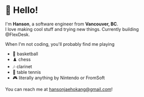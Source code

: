 # 👋 Hello!

I'm **Hanson**, a software engineer from **Vancouver, BC**.  
I love making cool stuff and trying new things. Currently building @FlexDesk.

When I'm not coding, you'll probably find me playing
- 🏀 basketball
- ♟️ chess
- 🎶 clarinet
- 🏓 table tennis
- 🎮 literally anything by Nintendo or FromSoft

You can reach me at hansonjaehokang@gmail.com!
